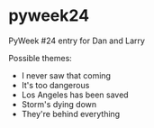 # pyweek24
PyWeek #24 entry for Dan and Larry

Possible themes:

* I never saw that coming
* It's too dangerous
* Los Angeles has been saved
* Storm's dying down
* They're behind everything

